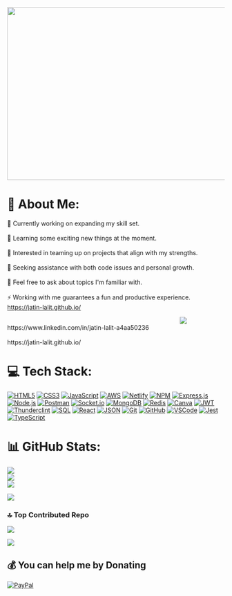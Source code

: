 <img style="width:900px; height:400px;" src="https://media.giphy.com/media/j0PSvAi9IIQZHvVQTl/giphy.gif"/>



# 💫 About Me:
🔭 Currently working on expanding my skill set.<br><br>🌱 Learning some exciting new things at the moment.<br><br>👯 Interested in teaming up on projects that align with my strengths.<br><br>🤝 Seeking assistance with both code issues and personal growth.<br><br>💬 Feel free to ask about topics I'm familiar with.<br><br>⚡ Working with me guarantees a fun and productive experience.
https://jatin-lalit.github.io/

<img style="margin-left:400px;" src="https://i.pinimg.com/originals/e4/26/70/e426702edf874b181aced1e2fa5c6cde.gif"/>
https://www.linkedin.com/in/jatin-lalit-a4aa50236 <br><br> https://jatin-lalit.github.io/


# 💻 Tech Stack:
[![HTML5](https://img.shields.io/badge/HTML5-%23E34F26.svg?style=for-the-badge&logo=html5&logoColor=white)](https://html.spec.whatwg.org/multipage/)
[![CSS3](https://img.shields.io/badge/CSS3-%231572B6.svg?style=for-the-badge&logo=css3&logoColor=white)](https://www.w3.org/Style/CSS/)
[![JavaScript](https://img.shields.io/badge/JavaScript-%23323330.svg?style=for-the-badge&logo=javascript&logoColor=%23F7DF1E)](https://www.javascript.com/)
[![AWS](https://img.shields.io/badge/AWS-%23FF9900.svg?style=for-the-badge&logo=amazon-aws&logoColor=white)](https://aws.amazon.com/)
[![Netlify](https://img.shields.io/badge/Netlify-%23000000.svg?style=for-the-badge&logo=netlify&logoColor=#00C7B7)](https://www.netlify.com/)
[![NPM](https://img.shields.io/badge/NPM-%23000000.svg?style=for-the-badge&logo=npm&logoColor=white)](https://www.npmjs.com/)
[![Express.js](https://img.shields.io/badge/Express.js-%23404d59.svg?style=for-the-badge&logo=express&logoColor=%2361DAFB)](https://expressjs.com/)
[![Node.js](https://img.shields.io/badge/Node.js-6DA55F?style=for-the-badge&logo=node.js&logoColor=white)](https://nodejs.org/)
[![Postman](https://img.shields.io/badge/Postman-FF6C37?style=for-the-badge&logo=postman&logoColor=white)](https://www.postman.com/)
[![Socket.io](https://img.shields.io/badge/Socket.io-black?style=for-the-badge&logo=socket.io&badgeColor=010101)](https://socket.io/)
[![MongoDB](https://img.shields.io/badge/MongoDB-%234ea94b.svg?style=for-the-badge&logo=mongodb&logoColor=white)](https://www.mongodb.com/)
[![Redis](https://img.shields.io/badge/Redis-%23DD0031.svg?style=for-the-badge&logo=redis&logoColor=white)](https://redis.io/)
[![Canva](https://img.shields.io/badge/Canva-%2300C4CC.svg?style=for-the-badge&logo=Canva&logoColor=white)](https://www.canva.com/)
[![JWT](https://img.shields.io/badge/JWT-black?style=for-the-badge&logo=JSON%20web%20tokens)](https://jwt.io/)
[![Thunderclint](https://img.shields.io/badge/Thunderclint-%23000000.svg?style=for-the-badge&logo=thunderclint&logoColor=#AC7CFF)](https://thunderclint.dev/)
[![SQL](https://img.shields.io/badge/SQL-%2300f.svg?style=for-the-badge&logo=sqlite&logoColor=white)](https://www.sqlite.org/)
[![React](https://img.shields.io/badge/React-%2361DAFB.svg?style=for-the-badge&logo=react&logoColor=white)](https://reactjs.org/)
[![JSON](https://img.shields.io/badge/JSON-000000.svg?style=for-the-badge&logo=json&logoColor=white)](https://www.json.org/)
[![Git](https://img.shields.io/badge/Git-%23F05032.svg?style=for-the-badge&logo=git&logoColor=white)](https://git-scm.com/)
[![GitHub](https://img.shields.io/badge/GitHub-%23181717.svg?style=for-the-badge&logo=github&logoColor=white)](https://github.com/)
[![VSCode](https://img.shields.io/badge/VSCode-%23007ACC.svg?style=for-the-badge&logo=visual-studio-code&logoColor=white)](https://code.visualstudio.com/)
[![Jest](https://img.shields.io/badge/Jest-C21325?style=for-the-badge&logo=jest&logoColor=white)](https://jestjs.io/)
[![TypeScript](https://img.shields.io/badge/TypeScript-%233178C6.svg?style=for-the-badge&logo=typescript&logoColor=white)](https://www.typescriptlang.org/)

# 📊 GitHub Stats:
![](https://github-readme-stats.vercel.app/api?username=Jatin-lalit&theme=dark&hide_border=false&include_all_commits=false&count_private=false)<br/>
![](https://github-readme-streak-stats.herokuapp.com/?user=Jatin-lalit&theme=dark&hide_border=false)<br/>
![](https://github-readme-stats.vercel.app/api/top-langs/?username=Jatin-lalit&theme=dark&hide_border=false&include_all_commits=false&count_private=false&layout=compact)


![](https://quotes-github-readme.vercel.app/api?type=horizontal&theme=gruvbox)

### 🔝 Top Contributed Repo
![](https://github-contributor-stats.vercel.app/api?username=Jatin-lalit&limit=5&theme=dracula&combine_all_yearly_contributions=true)



 <image src="https://imagetolink.com/ib/5IbdH3Gq38.png"/>

  ## 💰 You can help me by Donating
  [![PayPal](https://img.shields.io/badge/PayPal-00457C?style=for-the-badge&logo=paypal&logoColor=white)](https://paypal.me/jatinlalit0) 

  
<!-- Proudly created with GPRM ( https://gprm.itsvg.in ) -->
